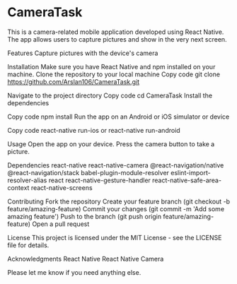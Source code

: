 # CameraTask

This is a camera-related mobile application developed using React Native. The app allows users to capture pictures and show in the very next screen.

Features
Capture pictures with the device's camera

Installation
Make sure you have React Native and npm installed on your machine.
Clone the repository to your local machine
Copy code
git clone https://github.com/Arslan106/CameraTask.git

Navigate to the project directory
Copy code
cd CameraTask
Install the dependencies

Copy code
npm install
Run the app on an Android or iOS simulator or device

Copy code
react-native run-ios or react-native run-android

Usage
Open the app on your device.
Press the camera button to take a picture.

Dependencies
react-native
react-native-camera
@react-navigation/native
@react-navigation/stack
babel-plugin-module-resolver
eslint-import-resolver-alias
react
react-native-gesture-handler
react-native-safe-area-context
react-native-screens

Contributing
Fork the repository
Create your feature branch (git checkout -b feature/amazing-feature)
Commit your changes (git commit -m 'Add some amazing feature')
Push to the branch (git push origin feature/amazing-feature)
Open a pull request

License
This project is licensed under the MIT License - see the LICENSE file for details.

Acknowledgments
React Native
React Native Camera

Please let me know if you need anything else.
